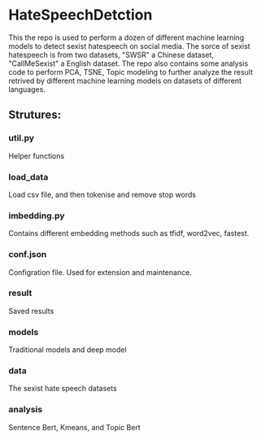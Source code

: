 # HateSpeechDetction
This the repo is used to perform a dozen of different machine learning models to detect sexist hatespeech on social media. The sorce of sexist hatespeech is from two datasets, "SWSR" a Chinese dataset, "CallMeSexist" a English dataset. The repo also contains some analysis code to perform PCA, TSNE, Topic modeling to further analyze the result retrived by different machine learning models on datasets of different languages.



## Strutures:

### util.py

Helper functions

### load_data

Load csv file, and then tokenise and remove stop words

### imbedding.py

Contains different embedding methods such as tfidf, word2vec, fastest.

### conf.json

Configration file. Used for extension and maintenance.

### result

Saved results

### models

Traditional models and deep model

### data

The sexist hate speech datasets

### analysis

Sentence Bert, Kmeans, and Topic Bert







